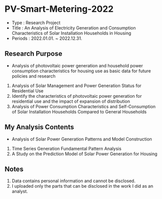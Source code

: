 # **PV-Smart-Metering-2022**
* Type : Research Project
* Title : An Analysis of Electricity Generation and Consumption Characteristics of Solar Installation Households in Housing
* Periods : 2022.01.01. ~ 2022.12.31.

## **Research Purpose**
* Analysis of photovoltaic power generation and household power consumption characteristics for housing use as basic data for future policies and research
1. Analysis of Solar Management and Power Generation Status for Residential Use
2. Identify the characteristics of photovoltaic power generation for residential use and the impact of expansion of distribution
3. Analysis of Power Consumption Characteristics and Self-Consumption of Solar Installation Households Compared to General Households

## **My Analysis Contents**
* Analysis of Solar Power Generation Patterns and Model Construction
1. Time Series Generation Fundamental Pattern Analysis
2. A Study on the Prediction Model of Solar Power Generation for Housing

## **Notes**
1. Data contains personal information and cannot be disclosed.
2. I uploaded only the parts that can be disclosed in the work I did as an analyst.
